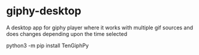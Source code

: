 # giphy-desktop
A desktop app for giphy player where it works with multiple gif sources and does changes depending upon the time selected



python3 -m pip install TenGiphPy